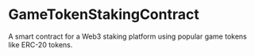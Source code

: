 # GameTokenStakingContract
A smart contract for a Web3 staking platform using popular game tokens like ERC-20 tokens.
